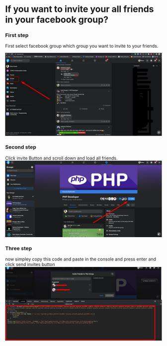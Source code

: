 # If you want to invite your all friends in your facebook group?

### First step

First select facebook group which group you want to invite to your friends.

![screenshot](img/1.jpg)

### Second step

Click invite Button and scroll down and load all friends.
![screenshot](img/2.png)

### Three step

now simpley copy this code and paste in the console and press enter and click send invites button
![screenshot](img/3.png)
